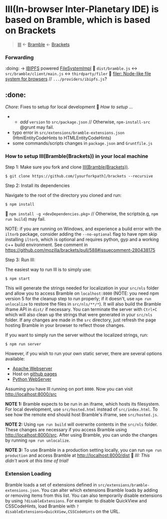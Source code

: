 # III(In-browser Inter-Planetary IDE) is based on Bramble, which is based on Brackets

> [III](https://github.com/snspace/brackets) <- [Bramble](https://github.com/mozilla/brackets) <- [Brackets](https://github.com/adobe/brackets)

### Forwarding

:doing: -> [IBIPFS](https://github.com/snspace/ibipfs) powered [FileSystemImpl](https://github.com/adobe/brackets/wiki/File-System-Implementations)
:eyes: `dist/bramble.js` <-> `src/bramble/client/main.js` <-> `thirdparty/filer`
:eyes: [filer: Node-like file system for browsers](https://github.com/filerjs/filer) // `.../providers/ibipfs.js`?

:done:
---
_Chore_: Fixes to setup for local development :eyes: _How to setup ..._
- * _add_ `version` to `src/package.json` // Otherwise, `npm-install-src` @grunt may fail.
- typo error in `src/extensions/bramble-extensions.json` (HtmlEntityCodeHints to HTMLEntityCodeHints)
- some commands/scripts changes in `package.json` and `Gruntfile.js`

### How to setup III(Bramble(Brackets)) in your local machine

Step 1: Make sure you fork and clone [III(Bramble(Brackets))](https://github.com/snspace/brackets).

```
$ git clone https://github.com/[yourforkpath]/brackets --recursive
```

Step 2: Install its dependencies

Navigate to the root of the directory you cloned and run:

```
$ npm install
```
:eyes: `npm install -g <devDependencies.pkg>` // Otherwise, the scripts(e.g, `npm run build`) may fail.
 
NOTE: if you are running on Windows, and experience a build error with the `iltorb` package,
consider adding the `--no-optional` flag to have npm skip installing `iltorb`, which is optional
and requires python, gyp and a working c++ build environment.
See comment in https://github.com/mozilla/brackets/pull/588#issuecomment-280438175

Step 3: Run III:

The easiest way to run III is to simply use:

```
$ npm start
```

This will generate the strings needed for localization in your `src/nls` folder and allow you to access Bramble on `localhost:8000` (NOTE: you need npm version 5 for the cleanup step to run properly; if it doesn't, use `npm run unlocalize` to restore the files in `src/nls/**/*`). It will also build the Bramble iframe API in `dist/` if necessary. You can terminate the server with `Ctrl+C` which will also clean up the strings that were generated in your `src/nls` folder. If any changes are made in the `src` directory, just refresh the page hosting Bramble in your browser to reflect those changes.

If you want to simply run the server without the localized strings, run:

```
$ npm run server
```

However, if you wish to run your own static server, there are several options available:
* [Apache Webserver](http://www.apache.org/)
* Host on [github pages](https://help.github.com/articles/what-are-github-pages)
* [Python WebServer](https://docs.python.org/2/library/simplehttpserver.html)

Assuming you have III running on port `8000`. Now you can visit [http://localhost:8000/src](http://localhost:8000/src)

**NOTE 1:** Bramble expects to be run in an iframe, which hosts its filesystem. For local
development, use `src/hosted.html` instead of `src/index.html`.  To see how the remote end
should host Bramble's iframe, see `src/hosted.js`.

**NOTE 2:** Using `npm run build` will overwrite contents in the `src/nls` folder. These changes are necessary if you access Bramble using [http://localhost:8000/src](http://localhost:8000/src). After using Bramble, you can undo the changes by running `npm run unlocalize`.

**NOTE 3:** To use Bramble in a production setting locally, you can run `npm run production` and access Bramble at [http://localhost:8000/dist](http://localhost:8000/dist) :eyes: _III: This didn't work at this time of trial!_

### Extension Loading

Bramble loads a set of extensions defined in `src/extensions/bramble-extensions.json`. You can
alter which extensions Bramble loads by adding or removing items from this list.  You can also
temporarily disable extensions by using `?disableExtensions`. For example: to disable QuickView
and CSSCodeHints, load Bramble with `?disableExtensions=QuickView,CSSCodeHints` on the URL.